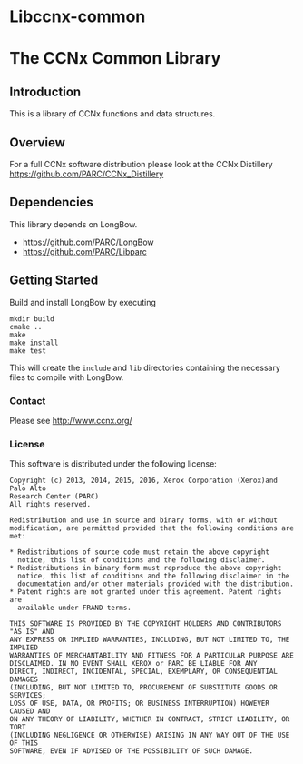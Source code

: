 Libccnx-common
=======

The CCNx Common Library
==========

## Introduction ##

This is a library of CCNx functions and data structures.

## Overview ##

For a full CCNx software distribution please look at the CCNx Distillery
https://github.com/PARC/CCNx_Distillery

## Dependencies ##

This library depends on LongBow. 
- https://github.com/PARC/LongBow
- https://github.com/PARC/Libparc

## Getting Started ##

Build and install LongBow by executing
```
mkdir build
cmake ..
make
make install
make test
```

This will create the `include` and `lib` directories containing the necessary files to compile with LongBow.

### Contact ###

Please see http://www.ccnx.org/

### License ###

This software is distributed under the following license:

```
Copyright (c) 2013, 2014, 2015, 2016, Xerox Corporation (Xerox)and Palo Alto
Research Center (PARC)
All rights reserved.

Redistribution and use in source and binary forms, with or without
modification, are permitted provided that the following conditions are met:

* Redistributions of source code must retain the above copyright
  notice, this list of conditions and the following disclaimer.
* Redistributions in binary form must reproduce the above copyright
  notice, this list of conditions and the following disclaimer in the
  documentation and/or other materials provided with the distribution.
* Patent rights are not granted under this agreement. Patent rights are
  available under FRAND terms.

THIS SOFTWARE IS PROVIDED BY THE COPYRIGHT HOLDERS AND CONTRIBUTORS "AS IS" AND
ANY EXPRESS OR IMPLIED WARRANTIES, INCLUDING, BUT NOT LIMITED TO, THE IMPLIED
WARRANTIES OF MERCHANTABILITY AND FITNESS FOR A PARTICULAR PURPOSE ARE
DISCLAIMED. IN NO EVENT SHALL XEROX or PARC BE LIABLE FOR ANY
DIRECT, INDIRECT, INCIDENTAL, SPECIAL, EXEMPLARY, OR CONSEQUENTIAL DAMAGES
(INCLUDING, BUT NOT LIMITED TO, PROCUREMENT OF SUBSTITUTE GOODS OR SERVICES;
LOSS OF USE, DATA, OR PROFITS; OR BUSINESS INTERRUPTION) HOWEVER CAUSED AND
ON ANY THEORY OF LIABILITY, WHETHER IN CONTRACT, STRICT LIABILITY, OR TORT
(INCLUDING NEGLIGENCE OR OTHERWISE) ARISING IN ANY WAY OUT OF THE USE OF THIS
SOFTWARE, EVEN IF ADVISED OF THE POSSIBILITY OF SUCH DAMAGE.
```
